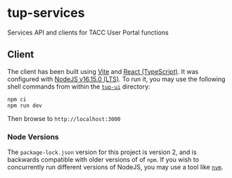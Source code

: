 # tup-services

Services API and clients for TACC User Portal functions

## Client

The client has been built using [Vite](https://vitejs.dev/guide/#trying-vite-online) and [React (TypeScript)](https://reactjs.org/). It was configured with [NodeJS v16.15.0 (LTS)](https://nodejs.org/en/). To run it, you may use the following shell commands from within the [`tup-ui`](./tup-ui) directory:

```
npm ci
npm run dev
```

Then browse to `http://localhost:3000`

### Node Versions

The `package-lock.json` version for this project is version 2, and is backwards compatible with older versions of of `npm`. If you wish to concurrently run different versions of NodeJS, you may use a tool like [`nvm`](https://github.com/nvm-sh/nvm).